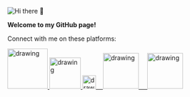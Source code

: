 ![Hi there 👋](https://res.cloudinary.com/importdata/image/upload/v1594310913/YT_Banner_rkjidf.png)


**Welcome to my GitHub page!**

Connect with me on these platforms:

<a href="https://www.youtube.com/c/ImportData1"><img src="https://annezontheweb.com/var/www/vhosts/annezontheweb.com/httpdocs/wp-content/uploads/2020/03/flat1000x1000075f.u7-1000x300.jpg" alt="drawing" width="90"/> <a href="https://medium.com/@importdata"><img src="https://cdn.mos.cms.futurecdn.net/xJGh6cXvC69an86AdrLD98-970-80.jpg" alt="drawing" width="70"/> <a href="https://twitter.com/ImportData1"><img src="https://logo-logos.com/wp-content/uploads/2016/11/Twitter_logo_blue_bird.png" alt="drawing" width="30"/>&nbsp;&nbsp;&nbsp;&nbsp;<a href="https://www.linkedin.com/in/jaemin-lee-771705151/"><img src="https://www.nicepng.com/png/full/381-3813396_linkedin-ads-are-great-for-b2b-marketing-linkedin.png" alt="drawing" width="80"/> &nbsp;&nbsp;&nbsp;&nbsp;<a href="https://www.kaggle.com/importdata"><img src="https://upload.wikimedia.org/wikipedia/commons/7/7c/Kaggle_logo.png" alt="drawing" width="80"/>
